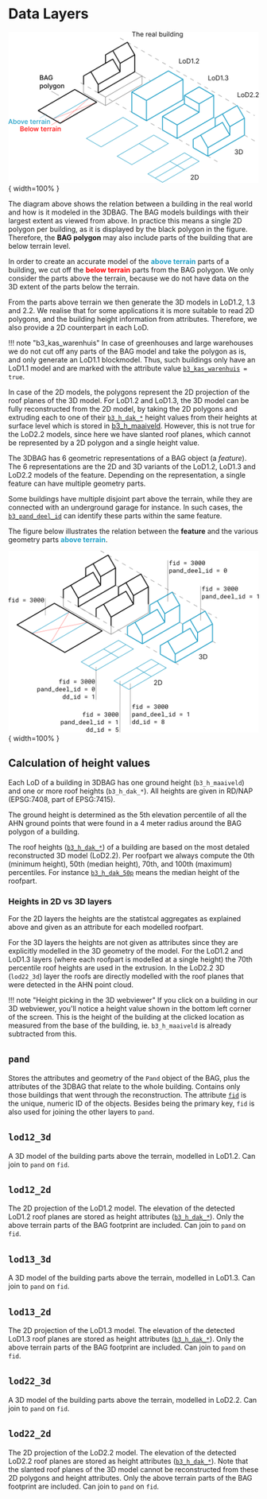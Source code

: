 # Data Layers

![3dbag_layers](../images/3d_bag_layers_en.png){ width=100% }

The diagram above shows the relation between a building in the real world and how is it modeled in the 3DBAG.
The BAG models buildings with their largest extent as viewed from above. In practice this means a single 2D polygon per building, as it is displayed by the black polygon in the figure. Therefore, the **BAG polygon** may also include parts of the building that are below terrain level.

In order to create an accurate model of the <span style="color:#24a1c8ff">**above terrain**</span> parts of a building, we cut off the <span style="color:#ff0000ff">**below terrain**</span> parts from the BAG polygon. We only consider the parts above the terrain, because we do not have data on the 3D extent of the parts below the terrain.

From the parts above terrain we then generate the 3D models in LoD1.2, 1.3 and 2.2. We realise that for some applications it is more suitable to read 2D polygons, and the building height information from attributes. Therefore, we also provide a 2D counterpart in each LoD.

!!! note "b3_kas_warenhuis"
    In case of greenhouses and large warehouses we do not cut off any parts of the BAG model and take the polygon as is, and only generate an LoD1.1 blockmodel. Thus, such buildings only have an LoD1.1 model and are marked with the attribute value [`b3_kas_warenhuis`](attributes.md#b3_kas_warenhuis)` = true`.

In case of the 2D models, the polygons represent the 2D projection of the roof planes of the 3D model. For LoD1.2 and LoD1.3, the 3D model can be fully reconstructed from the 2D model, by taking the 2D polygons and extruding each to one of their [`b3_h_dak_*`](attributes.md#b3_h_dak_50p) height values from their heights at surface level which is stored in [b3_h_maaiveld](attributes.md#b3_h_maaiveld). However, this is not true for the LoD2.2 models, since here we have slanted roof planes, which cannot be represented by a 2D polygon and a single height value.

The 3DBAG has 6 geometric representations of a BAG object (a *feature*). The 6 representations are the 2D and 3D variants of the LoD1.2, LoD1.3 and LoD2.2 models of the feature. Depending on the representation, a single feature can have multiple geometry parts.

Some buildings have multiple disjoint part above the terrain, while they are connected with an underground garage for instance. In such cases, the [`b3_pand_deel_id`](attributes.md#b3_pand_deel_id) can identify these parts within the same feature.

The figure below illustrates the relation between the **feature** and the various geometry parts <span style="color:#24a1c8ff">**above terrain**</span>.

![3dbag_ref](../../../images_common/3d_bag_layers_reference.png){ width=100% }


## Calculation of height values

Each LoD of a building in 3DBAG has one ground height (`b3_h_maaiveld`) and one or more roof heights (`b3_h_dak_*`). All heights are given in RD/NAP (EPSG:7408, part of EPSG:7415).

The ground height is determined as the 5th elevation percentile of all the AHN ground points that were found in a 4 meter radius around the BAG polygon of a building.

The roof heights ([`b3_h_dak_*`](attributes.md#b3_h_dak_50p)) of a building are based on the most detaled reconstructed 3D model (LoD2.2). Per roofpart we always compute the 0th (minimum height), 50th (median height), 70th, and 100th (maximum)  percentiles. For instance [`b3_h_dak_50p`](attributes.md#b3_h_dak_50p) means the median height of the roofpart.

### Heights in 2D vs 3D layers
For the 2D layers the heights are the statistcal aggregates as explained above and given as an attribute for each modelled roofpart.

For the 3D layers the heights are not given as attributes since they are explicitly modelled in the 3D geometry of the model. For the LoD1.2 and LoD1.3 layers (where each roofpart is modelled at a single height) the 70th percentile roof heights are used in the extrusion. In the LoD2.2 3D (`lod22_3d`) layer the roofs are directly modelled with the roof planes that were detected in the AHN point cloud.

!!! note "Height picking in the 3D webviewer"
    If you click on a building in our 3D webviewer, you'll notice a height value shown in the bottom left corner of the screen. This is the height of the building at the clicked location as measured from the base of the building, ie. `b3_h_maaiveld` is already subtracted from this.

<!-- start layers (DO NOT REMOVE THIS MARKER AND DO NOT EDIT THE TEXT BELOW. SEE README.) -->
## `pand`

Stores the attributes and geometry of the `Pand` object of the BAG, plus the attributes of the 3DBAG that relate to the whole building. Contains only those buildings that went through the reconstruction. The attribute [`fid`](attributes.md#fid) is the unique, numeric ID of the objects. Besides being the primary key, `fid` is also used for joining the other layers to `pand`.


## `lod12_3d`

A 3D model of the building parts above the terrain, modelled in LoD1.2. Can join to `pand` on `fid`.


## `lod12_2d`

The 2D projection of the LoD1.2 model. The elevation of the detected LoD1.2 roof planes are stored as height attributes ([`b3_h_dak_*`](attributes.md#b3_h_dak_50p)). Only the above terrain parts of the BAG footprint are included. Can join to `pand` on `fid`.


## `lod13_3d`

A 3D model of the building parts above the terrain, modelled in LoD1.3. Can join to `pand` on `fid`.


## `lod13_2d`

The 2D projection of the LoD1.3 model. The elevation of the detected LoD1.3 roof planes are stored as height attributes ([`b3_h_dak_*`](attributes.md#b3_h_dak_50p)). Only the above terrain parts of the BAG footprint are included. Can join to `pand` on `fid`.


## `lod22_3d`

A 3D model of the building parts above the terrain, modelled in LoD2.2. Can join to `pand` on `fid`.


## `lod22_2d`

The 2D projection of the LoD2.2 model. The elevation of the detected LoD2.2 roof planes are stored as height attributes ([`b3_h_dak_*`](attributes.md#b3_h_dak_50p)). Note that the slanted roof planes of the 3D model cannot be reconstructed from these 2D polygons and height attributes. Only the above terrain parts of the BAG footprint are included. Can join to `pand` on `fid`.

<!-- end layers (DO NOT REMOVE THIS MARKER) -->
